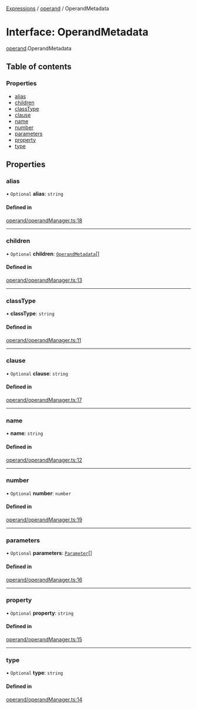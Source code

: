 [Expressions](../README.md) / [operand](../modules/operand.md) / OperandMetadata

# Interface: OperandMetadata

[operand](../modules/operand.md).OperandMetadata

## Table of contents

### Properties

- [alias](operand.OperandMetadata.md#alias)
- [children](operand.OperandMetadata.md#children)
- [classType](operand.OperandMetadata.md#classtype)
- [clause](operand.OperandMetadata.md#clause)
- [name](operand.OperandMetadata.md#name)
- [number](operand.OperandMetadata.md#number)
- [parameters](operand.OperandMetadata.md#parameters)
- [property](operand.OperandMetadata.md#property)
- [type](operand.OperandMetadata.md#type)

## Properties

### alias

• `Optional` **alias**: `string`

#### Defined in

[operand/operandManager.ts:18](https://github.com/FlavioLionelRita/js-expressions/blob/30d0497/src/lib/operand/operandManager.ts#L18)

___

### children

• `Optional` **children**: [`OperandMetadata`](operand.OperandMetadata.md)[]

#### Defined in

[operand/operandManager.ts:13](https://github.com/FlavioLionelRita/js-expressions/blob/30d0497/src/lib/operand/operandManager.ts#L13)

___

### classType

• **classType**: `string`

#### Defined in

[operand/operandManager.ts:11](https://github.com/FlavioLionelRita/js-expressions/blob/30d0497/src/lib/operand/operandManager.ts#L11)

___

### clause

• `Optional` **clause**: `string`

#### Defined in

[operand/operandManager.ts:17](https://github.com/FlavioLionelRita/js-expressions/blob/30d0497/src/lib/operand/operandManager.ts#L17)

___

### name

• **name**: `string`

#### Defined in

[operand/operandManager.ts:12](https://github.com/FlavioLionelRita/js-expressions/blob/30d0497/src/lib/operand/operandManager.ts#L12)

___

### number

• `Optional` **number**: `number`

#### Defined in

[operand/operandManager.ts:19](https://github.com/FlavioLionelRita/js-expressions/blob/30d0497/src/lib/operand/operandManager.ts#L19)

___

### parameters

• `Optional` **parameters**: [`Parameter`](model.Parameter.md)[]

#### Defined in

[operand/operandManager.ts:16](https://github.com/FlavioLionelRita/js-expressions/blob/30d0497/src/lib/operand/operandManager.ts#L16)

___

### property

• `Optional` **property**: `string`

#### Defined in

[operand/operandManager.ts:15](https://github.com/FlavioLionelRita/js-expressions/blob/30d0497/src/lib/operand/operandManager.ts#L15)

___

### type

• `Optional` **type**: `string`

#### Defined in

[operand/operandManager.ts:14](https://github.com/FlavioLionelRita/js-expressions/blob/30d0497/src/lib/operand/operandManager.ts#L14)
